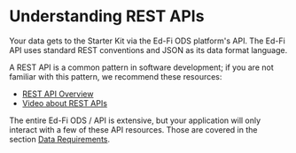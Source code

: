 # Understanding REST APIs

Your data gets to the Starter Kit via the Ed-Fi ODS platform's API. The Ed-Fi
API uses standard REST conventions and JSON as its data format language.

A REST API is a common pattern in software development; if you are not familiar
with this pattern, we recommend these resources:

* [REST API
    Overview](https://en.wikipedia.org/wiki/Representational_state_transfer)
* [Video about REST APIs](https://www.youtube.com/watch?v=Q-BpqyOT3a8&)

The entire Ed-Fi ODS / API is extensive, but your application will only interact
with a few of these API resources. Those are covered in the section [Data
Requirements](./data-requirements/readme.md).
